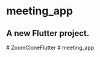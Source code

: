 # meeting_app

## A new Flutter project.

#   Z o o m C l o n e F l u t t e r  
 #   m e e t i n g _ a p p  
 
